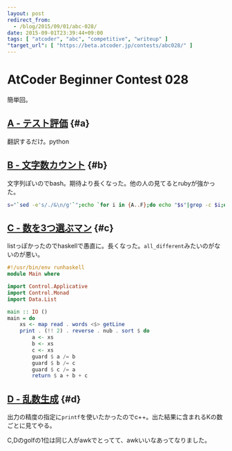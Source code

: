```yaml
---
layout: post
redirect_from:
  - /blog/2015/09/01/abc-028/
date: 2015-09-01T23:39:44+09:00
tags: [ "atcoder", "abc", "competitive", "writeup" ]
"target_url": [ "https://beta.atcoder.jp/contests/abc028/" ]
---
```


# AtCoder Beginner Contest 028

簡単回。

<!-- more -->

## [A - テスト評価](https://beta.atcoder.jp/contests/abc028/tasks/abc028_a) {#a}

翻訳するだけ。python

## [B - 文字数カウント](https://beta.atcoder.jp/contests/abc028/tasks/abc028_b) {#b}

文字列ぽいのでbash。期待より長くなった。他の人の見てるとrubyが強かった。

``` sh
s="`sed -e's/./&\n/g'`";echo `for i in {A..F};do echo "$s"|grep -c $i;done`
```

## [C - 数を3つ選ぶマン](https://beta.atcoder.jp/contests/abc028/tasks/abc028_c) {#c}

listっぽかったのでhaskellで愚直に。長くなった。`all_different`みたいのがないのが悪い。

``` haskell
#!/usr/bin/env runhaskell
module Main where

import Control.Applicative
import Control.Monad
import Data.List

main :: IO ()
main = do
    xs <- map read . words <$> getLine
    print . (!! 2) . reverse . nub . sort $ do
        a <- xs
        b <- xs
        c <- xs
        guard $ a /= b
        guard $ b /= c
        guard $ c /= a
        return $ a + b + c
```

## [D - 乱数生成](https://beta.atcoder.jp/contests/abc028/tasks/abc028_d) {#d}

出力の精度の指定に`printf`を使いたかったのでc++。出た結果に含まれるKの数ごとに見てやる。


C,Dのgolfの1位は同じ人がawkでとってて、awkいいなあってなりました。
